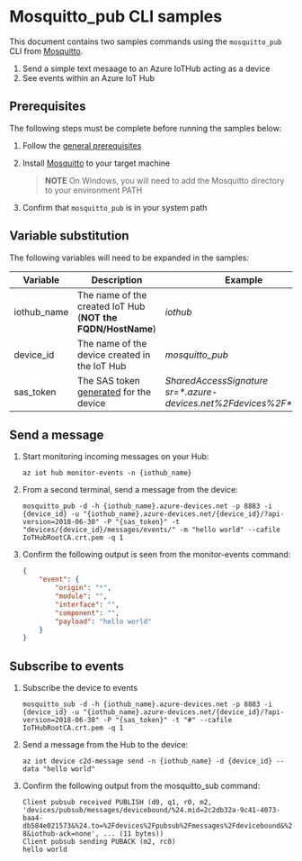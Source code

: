 # Mosquitto_pub CLI samples

This document contains two samples commands using the `mosquitto_pub` CLI from [Mosquitto](https://mosquitto.org).

1. Send a simple text mesaage to an Azure IoTHub acting as a device
1. See events within an Azure IoT Hub

## Prerequisites

The following steps must be complete before running the samples below:

1. Follow the [general prerequisites](/README.md#general-rerequisites)
1. Install [Mosquitto](https://mosquitto.org/download) to your target machine

    > **NOTE**
    > On Windows, you will need to add the Mosquitto directory to your environment PATH

1. Confirm that `mosquitto_pub` is in your system path

## Variable substitution

The following variables will need to be expanded in the samples:

| Variable | Description | Example |
|-|-|-|
| iothub_name | The name of the created IoT Hub (**NOT the FQDN/HostName**) | *iothub*
| device_id | The name of the device created in the IoT Hub | *mosquitto_pub*
| sas_token | The SAS token [generated](https://learn.microsoft.com/cli/azure/iot/hub?view=azure-cli-latest#az-iot-hub-generate-sas-token) for the device | *SharedAccessSignature sr=\*.azure-devices.net%2Fdevices%2F\*&sig=\**

## Send a message

1. Start monitoring incoming messages on your Hub:

    ```Shell
    az iot hub monitor-events -n {iothub_name}
    ```

1. From a second terminal, send a message from the device:

    ```Shell
    mosquitto_pub -d -h {iothub_name}.azure-devices.net -p 8883 -i {device_id} -u "{iothub_name}.azure-devices.net/{device_id}/?api-version=2018-06-30" -P "{sas_token}" -t "devices/{device_id}/messages/events/" -m "hello world" --cafile IoTHubRootCA.crt.pem -q 1
    ```

3. Confirm the following output is seen from the monitor-events command:
    
    ```json
    {
        "event": {
            "origin": "*",
            "module": "",
            "interface": "",
            "component": "",
            "payload": "hello world"
        }
    }
    ```

## Subscribe to events

1. Subscribe the device to events

    ```Shell
    mosquitto_sub -d -h {iothub_name}.azure-devices.net -p 8883 -i {device_id} -u "{iothub_name}.azure-devices.net/{device_id}/?api-version=2018-06-30" -P "{sas_token}" -t "#" --cafile IoTHubRootCA.crt.pem -q 1
    ```

2. Send a message from the Hub to the device:

    ```Shell
    az iot device c2d-message send -n {iothub_name} -d {device_id} --data "hello world"
    ```

3. Confirm the following output from the mosquitto_sub command:

    ```Output
    Client pubsub received PUBLISH (d0, q1, r0, m2, 'devices/pubsub/messages/devicebound/%24.mid=2c2db32a-9c41-4073-baa4-db584e021573&%24.to=%2Fdevices%2Fpubsub%2Fmessages%2Fdevicebound&%24.ce=utf-8&iothub-ack=none', ... (11 bytes))  
    Client pubsub sending PUBACK (m2, rc0)
    hello world
    ```
